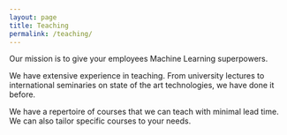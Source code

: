 ```yaml
---
layout: page
title: Teaching
permalink: /teaching/
---
```


Our mission is to give your employees Machine Learning superpowers.

We have extensive experience in teaching. From university lectures to international seminaries on state of the art technologies, we have done it before.

We have a repertoire of courses that we can teach with minimal lead time. We can also tailor specific courses to your needs.

